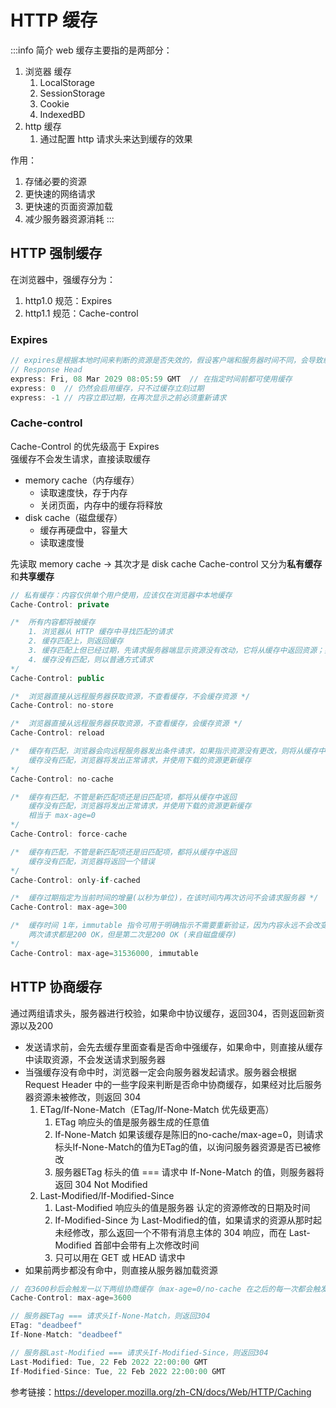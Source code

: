 # HTTP 缓存
:::info 简介
web 缓存主要指的是两部分：
1. 浏览器 缓存
   1. LocalStorage
   2. SessionStorage
   3. Cookie
   4. IndexedBD
2. http 缓存
   1. 通过配置 http 请求头来达到缓存的效果

作用：
1. 存储必要的资源
2. 更快速的网络请求
3. 更快速的页面资源加载
4. 减少服务器资源消耗
:::

## HTTP 强制缓存
在浏览器中，强缓存分为：
1. http1.0 规范：Expires
2. http1.1 规范：Cache-control
### Expires
```js
// expires是根据本地时间来判断的资源是否失效的，假设客户端和服务器时间不同，会导致缓存命中误差
// Response Head
express: Fri, 08 Mar 2029 08:05:59 GMT  // 在指定时间前都可使用缓存
express: 0  // 仍然会启用缓存，只不过缓存立刻过期
express: -1 // 内容立即过期，在再次显示之前必须重新请求
```
### Cache-control
Cache-Control 的优先级高于 Expires  
强缓存不会发生请求，直接读取缓存

- memory cache（内存缓存）
  - 读取速度快，存于内存
  - 关闭页面，内存中的缓存将释放
- disk cache（磁盘缓存）
  - 缓存再硬盘中，容量大
  - 读取速度慢

先读取 memory cache -> 其次才是 disk cache
Cache-control 又分为**私有缓存**和**共享缓存**  

```js
// 私有缓存：内容仅供单个用户使用，应该仅在浏览器中本地缓存
Cache-Control: private

/*  所有内容都将被缓存
    1. 浏览器从 HTTP 缓存中寻找匹配的请求
    2. 缓存匹配上，则返回缓存
    3. 缓存匹配上但已经过期，先请求服务器端显示资源没有改动，它将从缓存中返回资源；如果服务器显示资源变动，那么重新从服务器下载资源更新缓存
    4. 缓存没有匹配，则以普通方式请求
*/
Cache-Control: public

/*  浏览器直接从远程服务器获取资源，不查看缓存，不会缓存资源 */
Cache-Control: no-store

/*  浏览器直接从远程服务器获取资源，不查看缓存，会缓存资源 */
Cache-Control: reload

/*  缓存有匹配，浏览器会向远程服务器发出条件请求，如果指示资源没有更改，则将从缓存中返回该资源。否则，将从服务器下载资源并更新缓存
    缓存没有匹配，浏览器将发出正常请求，并使用下载的资源更新缓存 
*/
Cache-Control: no-cache

/*  缓存有匹配，不管是新匹配项还是旧匹配项，都将从缓存中返回
    缓存没有匹配，浏览器将发出正常请求，并使用下载的资源更新缓存
    相当于 max-age=0
*/
Cache-Control: force-cache

/*  缓存有匹配，不管是新匹配项还是旧匹配项，都将从缓存中返回
    缓存没有匹配，浏览器将返回一个错误
*/
Cache-Control: only-if-cached

/*  缓存过期指定为当前时间的增量(以秒为单位)，在该时间内再次访问不会请求服务器 */
Cache-Control: max-age=300

/*  缓存时间 1年，immutable 指令可用于明确指示不需要重新验证，因为内容永远不会改变
    两次请求都是200 OK，但是第二次是200 OK (来自磁盘缓存)
*/
Cache-Control: max-age=31536000, immutable
```
## HTTP 协商缓存
通过两组请求头，服务器进行校验，如果命中协议缓存，返回304，否则返回新资源以及200  
- 发送请求前，会先去缓存里面查看是否命中强缓存，如果命中，则直接从缓存中读取资源，不会发送请求到服务器
- 当强缓存没有命中时，浏览器一定会向服务器发起请求。服务器会根据 Request Header 中的一些字段来判断是否命中协商缓存，如果经对比后服务器资源未被修改，则返回 304
  1. ETag/If-None-Match（ETag/If-None-Match 优先级更高）
     1. ETag 响应头的值是服务器生成的任意值
     2. If-None-Match 如果该缓存是陈旧的no-cache/max-age=0，则请求标头If-None-Match的值为ETag的值，以询问服务器资源是否已被修改
     3. 服务器ETag 标头的值 === 请求中 If-None-Match 的值，则服务器将返回 304 Not Modified
  2. Last-Modified/If-Modified-Since
     1.  Last-Modified 响应头的值是服务器 认定的资源修改的日期及时间
     2.  If-Modified-Since 为 Last-Modified的值，如果请求的资源从那时起未经修改，那么返回一个不带有消息主体的 304 响应，而在 Last-Modified 首部中会带有上次修改时间
     3.  只可以用在 GET 或 HEAD 请求中
- 如果前两步都没有命中，则直接从服务器加载资源
```js
// 在3600秒后会触发一以下两组协商缓存（max-age=0/no-cache 在之后的每一次都会触发）
Cache-Control: max-age=3600

// 服务器ETag === 请求头If-None-Match，则返回304
ETag: "deadbeef"
If-None-Match: "deadbeef"

// 服务器Last-Modified === 请求头If-Modified-Since，则返回304
Last-Modified: Tue, 22 Feb 2022 22:00:00 GMT
If-Modified-Since: Tue, 22 Feb 2022 22:00:00 GMT
```

参考链接：https://developer.mozilla.org/zh-CN/docs/Web/HTTP/Caching